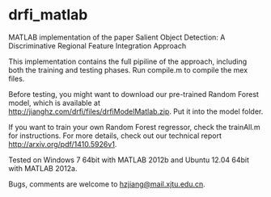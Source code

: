 drfi_matlab
===========

MATLAB implementation of the paper Salient Object Detection: A Discriminative Regional Feature Integration Approach

This implementation contains the full pipiline of the approach, including both the training and testing phases. Run compile.m to compile the mex files. 

Before testing, you might want to download our pre-trained Random Forest model, which is available at http://jianghz.com/drfi/files/drfiModelMatlab.zip. Put it into the model folder.

If you want to train your own Random Forest regressor, check the trainAll.m for instructions. For more details, check out our technical report http://arxiv.org/pdf/1410.5926v1.

Tested on Windows 7 64bit with MATLAB 2012b and Ubuntu 12.04 64bit with MATLAB 2012a.

Bugs, comments are welcome to hzjiang@mail.xjtu.edu.cn.
